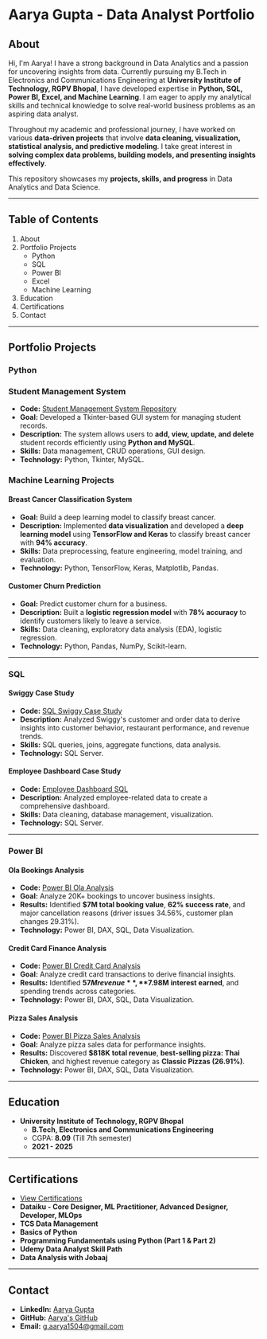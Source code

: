 # Aarya Gupta - Data Analyst Portfolio

## About
Hi, I'm Aarya! I have a strong background in Data Analytics and a passion for uncovering insights from data. Currently pursuing my B.Tech in Electronics and Communications Engineering at **University Institute of Technology, RGPV Bhopal**, I have developed expertise in **Python, SQL, Power BI, Excel, and Machine Learning**. I am eager to apply my analytical skills and technical knowledge to solve real-world business problems as an aspiring data analyst.

Throughout my academic and professional journey, I have worked on various **data-driven projects** that involve **data cleaning, visualization, statistical analysis, and predictive modeling**. I take great interest in **solving complex data problems, building models, and presenting insights effectively**.

This repository showcases my **projects, skills, and progress** in Data Analytics and Data Science.

---

## Table of Contents
1. About
2. Portfolio Projects
   - Python
   - SQL
   - Power BI
   - Excel
   - Machine Learning
3. Education
4. Certifications
5. Contact

---

## Portfolio Projects
### Python

### **Student Management System**
- **Code:** [Student Management System Repository](https://github.com/aaryagupta15/Student_management_system)
- **Goal:** Developed a Tkinter-based GUI system for managing student records.
- **Description:** The system allows users to **add, view, update, and delete** student records efficiently using **Python and MySQL**.
- **Skills:** Data management, CRUD operations, GUI design.
- **Technology:** Python, Tkinter, MySQL.

### **Machine Learning Projects**

#### **Breast Cancer Classification System**
- **Goal:** Build a deep learning model to classify breast cancer.
- **Description:** Implemented **data visualization** and developed a **deep learning model** using **TensorFlow and Keras** to classify breast cancer with **94% accuracy**.
- **Skills:** Data preprocessing, feature engineering, model training, and evaluation.
- **Technology:** Python, TensorFlow, Keras, Matplotlib, Pandas.

#### **Customer Churn Prediction**
- **Goal:** Predict customer churn for a business.
- **Description:** Built a **logistic regression model** with **78% accuracy** to identify customers likely to leave a service.
- **Skills:** Data cleaning, exploratory data analysis (EDA), logistic regression.
- **Technology:** Python, Pandas, NumPy, Scikit-learn.

---

### SQL

#### **Swiggy Case Study**
- **Code:** [SQL Swiggy Case Study](https://github.com/aaryagupta15/SQL_Swiggy_case_study)
- **Description:** Analyzed Swiggy's customer and order data to derive insights into customer behavior, restaurant performance, and revenue trends.
- **Skills:** SQL queries, joins, aggregate functions, data analysis.
- **Technology:** SQL Server.

#### **Employee Dashboard Case Study**
- **Code:** [Employee Dashboard SQL](https://github.com/aaryagupta15/SQL_Employee_Dashboard_Case_Study)
- **Description:** Analyzed employee-related data to create a comprehensive dashboard.
- **Skills:** Data cleaning, database management, visualization.
- **Technology:** SQL Server.

---

### Power BI

#### **Ola Bookings Analysis**
- **Code:** [Power BI Ola Analysis](https://github.com/aaryagupta15/OLA-BOOKINGS-ANALYSIS-POWER-BI)
- **Goal:** Analyze 20K+ bookings to uncover business insights.
- **Results:** Identified **$7M total booking value**, **62% success rate**, and major cancellation reasons (driver issues 34.56%, customer plan changes 29.31%).
- **Technology:** Power BI, DAX, SQL, Data Visualization.

#### **Credit Card Finance Analysis**
- **Code:** [Power BI Credit Card Analysis](https://github.com/aaryagupta15/CREDIT-CARD-POWER-BI-ANALYSIS)
- **Goal:** Analyze credit card transactions to derive financial insights.
- **Results:** Identified **$57M revenue**, **$7.98M interest earned**, and spending trends across categories.
- **Technology:** Power BI, DAX, SQL, Data Visualization.

#### **Pizza Sales Analysis**
- **Code:** [Power BI Pizza Sales Analysis](https://github.com/aaryagupta15/Power-BI-on-Pizza-Sales)
- **Goal:** Analyze pizza sales data for performance insights.
- **Results:** Discovered **$818K total revenue**, **best-selling pizza: Thai Chicken**, and highest revenue category as **Classic Pizzas (26.91%)**.
- **Technology:** Power BI, DAX, SQL, Data Visualization.

---

## Education
- **University Institute of Technology, RGPV Bhopal**  
  - **B.Tech, Electronics and Communications Engineering**  
  - CGPA: **8.09** (Till 7th semester)  
  - **2021 - 2025**  

---

## Certifications
- [View Certifications](https://drive.google.com/drive/folders/1qctJu_tEd8aSKAFW6EqlPg7Cpy91zFzR?usp=sharing)
- **Dataiku - Core Designer, ML Practitioner, Advanced Designer, Developer, MLOps**
- **TCS Data Management**
- **Basics of Python**
- **Programming Fundamentals using Python (Part 1 & Part 2)**
- **Udemy Data Analyst Skill Path**
- **Data Analysis with Jobaaj**

---

## Contact
- **LinkedIn:** [Aarya Gupta](https://www.linkedin.com/in/aarya-gupta-26486a22a)
- **GitHub:** [Aarya's GitHub](https://github.com/aaryagupta15)
- **Email:** [g.aarya1504@gmail.com](mailto:g.aarya1504@gmail.com)
